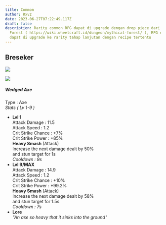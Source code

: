 ```yaml
---
title: Common
author: Rxvz
date: 2023-06-27T07:22:49.117Z
draft: false
description: Rarity common RPG dapat di upgrade dengan drop piece dari Mythical
  Forest ( https://wiki.wheelcraft.id/dungeon/mythical-forest/ ), RPG common
  dapat di upgrade ke rarity tahap lanjutan dengan recipe tertentu
---
```

## Breseker

![](/img/uploads/2023-06-27_14.44.55.png)

![](/img/uploads/screenshot-2023-06-27-142955.png)

##### Wedged Axe

Type : Axe\
*Stats ( Lv 1-9 )*

*  **Lvl 1**\
  Attack Damage : 11.5\
  Attack Speed : 1.2\
  Crit Strike Chance : +7%\
  Crit Strike Power : +85%\
  **Heavy Smash** (Attack)\
  Increase the next damage dealt by 50%\
  and stun target for 1s\
  *Cooldown : 9s*
* **Lvl 9/MAX**\
  Attack Damage : 14.9\
  Attack Speed : 1.2\
  Crit Strike Chance : +10%\
  Crit Strike Power : +99.2%\
  **Heavy Smash** (Attack)\
  Increase the next damage dealt by 58%\
  and stun target for 1.5s\
  *Cooldown : 7s*
* **Lore**\
  *"An axe so heavy that it sinks into the ground"*